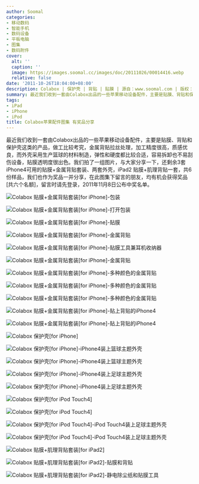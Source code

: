 ```yaml
---
author: Soomal
categories:
- 移动数码
- 智能手机
- 数码设备
- 平板电脑
- 图集
- 数码附件
cover:
  alt: ''
  caption: ''
  image: https://images.soomal.cc/images/doc/20111026/00014416.webp
  relative: false
date: '2011-10-26T18:04:00+08:00'
description: Colabox | 保护壳 | 背贴 | 贴膜 | 源自：www.soomal.com | 版权：原创 |  平均/总评分：06.67/20
summary: 最近我们收到一套由Colabox出品的一些苹果移动设备配件，主要是贴膜、背贴和保护壳这类的产品，做工比较考究，金属背贴拉丝处理，加工精度很高，质感优良，而外壳采用生产篮球的材料制造，弹性和硬度都比较合适，容易拆卸也不易刮伤设备，贴膜透明度很出色。我们拍了一组图片，与大家分享一下，多余样片作为奖品分享……
tags:
- iPad
- iPhone
- iPod
title: Colabox苹果配件图集 有奖品分享
---
```


最近我们收到一套由Colabox出品的一些苹果移动设备配件，主要是贴膜、背贴和保护壳这类的产品，做工比较考究，金属背贴拉丝处理，加工精度很高，质感优良，而外壳采用生产篮球的材料制造，弹性和硬度都比较合适，容易拆卸也不易刮伤设备，贴膜透明度很出色。我们拍了一组图片，与大家分享一下，还剩余3套iPhone4可用的贴膜+金属背贴套装、两套外壳，iPad2 贴膜+肌理背贴一套，共6份样品，我们也作为奖品一并分享，在此图集下留言的朋友，均有机会获得奖品[共六个名额]，留言时请先登录，2011年11月8日公布中奖名单。



![Colabox 贴膜+金属背贴套装[for iPhone]-包装](https://images.soomal.cc/images/doc/20111026/00014410.webp)



![Colabox 贴膜+金属背贴套装[for iPhone]-打开包装](https://images.soomal.cc/images/doc/20111026/00014411.webp)



![Colabox 贴膜+金属背贴套装[for iPhone]-贴膜](https://images.soomal.cc/images/doc/20111026/00014412.webp)



![Colabox 贴膜+金属背贴套装[for iPhone]-金属背贴](https://images.soomal.cc/images/doc/20111026/00014413.webp)



![Colabox 贴膜+金属背贴套装[for iPhone]-贴膜工具兼耳机收纳器](https://images.soomal.cc/images/doc/20111026/00014414.webp)



![Colabox 贴膜+金属背贴套装[for iPhone]-金属背贴](https://images.soomal.cc/images/doc/20111026/00014415.webp)



![Colabox 贴膜+金属背贴套装[for iPhone]-多种颜色的金属背贴](https://images.soomal.cc/images/doc/20111026/00014416.webp)



![Colabox 贴膜+金属背贴套装[for iPhone]-多种颜色的金属背贴](https://images.soomal.cc/images/doc/20111026/00014417.webp)



![Colabox 贴膜+金属背贴套装[for iPhone]-多种颜色的金属背贴](https://images.soomal.cc/images/doc/20111026/00014418.webp)



![Colabox 贴膜+金属背贴套装[for iPhone]-贴上背贴的iPhone4](https://images.soomal.cc/images/doc/20111026/00014419.webp)



![Colabox 贴膜+金属背贴套装[for iPhone]-贴上背贴的iPhone4](https://images.soomal.cc/images/doc/20111026/00014420.webp)



![Colabox 保护壳[for iPhone]](https://images.soomal.cc/images/doc/20111026/00014421.webp)



![Colabox 保护壳[for iPhone]-iPhone4装上篮球主题外壳](https://images.soomal.cc/images/doc/20111026/00014422.webp)



![Colabox 保护壳[for iPhone]-iPhone4装上篮球主题外壳](https://images.soomal.cc/images/doc/20111026/00014423.webp)



![Colabox 保护壳[for iPhone]-iPhone4装上足球主题外壳](https://images.soomal.cc/images/doc/20111026/00014424.webp)



![Colabox 保护壳[for iPhone]-iPhone4装上足球主题外壳](https://images.soomal.cc/images/doc/20111026/00014425.webp)



![Colabox 保护壳[for iPod Touch4]](https://images.soomal.cc/images/doc/20111026/00014426.webp)



![Colabox 保护壳[for iPod Touch4]](https://images.soomal.cc/images/doc/20111026/00014427.webp)



![Colabox 保护壳[for iPod Touch4]-iPod Touch4装上足球主题外壳](https://images.soomal.cc/images/doc/20111026/00014428.webp)



![Colabox 保护壳[for iPod Touch4]-iPod Touch4装上足球主题外壳](https://images.soomal.cc/images/doc/20111026/00014429.webp)



![Colabox 贴膜+肌理背贴套装[for iPad2]](https://images.soomal.cc/images/doc/20111026/00014430.webp)



![Colabox 贴膜+肌理背贴套装[for iPad2]-贴膜和背贴](https://images.soomal.cc/images/doc/20111026/00014431.webp)



![Colabox 贴膜+肌理背贴套装[for iPad2]-静电除尘纸和贴膜工具](https://images.soomal.cc/images/doc/20111026/00014435.webp)